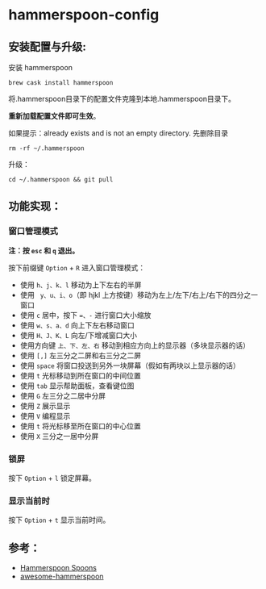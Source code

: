 # hammerspoon-config

## 安装配置与升级:

安装 hammerspoon 
```
brew cask install hammerspoon
```

将.hammerspoon目录下的配置文件克隆到本地.hammerspoon目录下。

**重新加载配置文件即可生效**。

如果提示：already exists and is not an empty directory.
先删除目录

```
rm -rf ~/.hammerspoon
```

升级：

```
cd ~/.hammerspoon && git pull
```

## 功能实现：

### 窗口管理模式

**注：按 `esc` 和 `q` 退出。**

按下前缀键 `Option` + `R` 进入窗口管理模式：

* 使用 `h、j、k、l` 移动为上下左右的半屏
* 使用 ` y、u、i、o`（即 hjkl 上方按键）移动为左上/左下/右上/右下的四分之一窗口
* 使用 `c` 居中，按下 `=、-` 进行窗口大小缩放
* 使用 `w、s、a、d` 向上下左右移动窗口
* 使用 `H、J、K、L` 向左/下增减窗口大小
* 使用方向键 `上、下、左、右` 移动到相应方向上的显示器（多块显示器的话）
* 使用 `[,]` 左三分之二屏和右三分之二屏
* 使用 `space` 将窗口投送到另外一块屏幕（假如有两块以上显示器的话）
* 使用 `t` 光标移动到所在窗口的中间位置
* 使用 `tab` 显示帮助面板，查看键位图
* 使用 `G` 左三分之二居中分屏 
* 使用 `Z` 展示显示 
* 使用 `V` 编程显示 
* 使用 `t` 将光标移至所在窗口的中心位置 
* 使用 `X` 三分之一居中分屏 



### 锁屏

按下 `Option` + `l` 锁定屏幕。



### 显示当前时

按下 `Option` + `t` 显示当前时间。



## 参考：

* [Hammerspoon Spoons](https://www.hammerspoon.org/Spoons/)
* [awesome-hammerspoon](https://github.com/ashfinal/awesome-hammerspoon)

